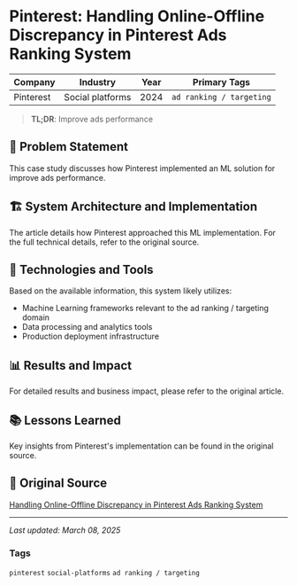 # Pinterest: Handling Online-Offline Discrepancy in Pinterest Ads Ranking System

| Company | Industry | Year | Primary Tags | 
|---------|----------|------|--------------|
| Pinterest | Social platforms | 2024 | `ad ranking / targeting` |

> **TL;DR**: Improve ads performance

## 📝 Problem Statement

This case study discusses how Pinterest implemented an ML solution for improve ads performance.

## 🏗️ System Architecture and Implementation

The article details how Pinterest approached this ML implementation. For the full technical details, refer to the original source.

## 🔧 Technologies and Tools

Based on the available information, this system likely utilizes:

- Machine Learning frameworks relevant to the ad ranking / targeting domain
- Data processing and analytics tools
- Production deployment infrastructure

## 📊 Results and Impact

For detailed results and business impact, please refer to the original article.

## 📚 Lessons Learned

Key insights from Pinterest's implementation can be found in the original source.

## 🔗 Original Source

[Handling Online-Offline Discrepancy in Pinterest Ads Ranking System](https://medium.com/pinterest-engineering/handling-online-offline-discrepancy-in-pinterest-ads-ranking-system-8fd662da4c2d)

---

*Last updated: March 08, 2025*

### Tags

`pinterest` `social-platforms` `ad ranking / targeting`
